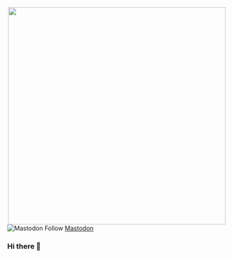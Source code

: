 <div id="header" align="center">
  <img src="https://v1ckie.github.io/imgs/name.gif" width="500"/>
</div>


<img alt="Mastodon Follow" src="https://img.shields.io/mastodon/follow/109763103716352946?domain=https%3A%2F%2Fgeekdom.social&style=for-the-badge">
<a rel="me" href="https://geekdom.social/@v1ckie">Mastodon</a>

### Hi there 👋

<!--
**v1ckie/v1ckie** is a ✨ _special_ ✨ repository because its `README.md` (this file) appears on your GitHub profile.

Here are some ideas to get you started:

- 🔭 I’m currently working on ...
- 🌱 I’m currently learning ...
- 👯 I’m looking to collaborate on ...
- 🤔 I’m looking for help with ...
- 💬 Ask me about ...
- 📫 How to reach me: ...
- 😄 Pronouns: ...
- ⚡ Fun fact: ...
-->
